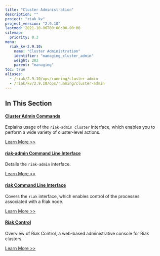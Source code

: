 ```yaml
---
title: "Cluster Administration"
description: ""
project: "riak_kv"
project_version: "2.9.10"
lastmod: 2021-10-06T00:00:00-00:00
sitemap:
  priority: 0.3
menu:
  riak_kv-2.9.10:
    name: "Cluster Administration"
    identifier: "managing_cluster_admin"
    weight: 202
    parent: "managing"
toc: true
aliases:
  - /riak/2.9.10/ops/running/cluster-admin
  - /riak/kv/2.9.10/ops/running/cluster-admin
---
```


[use admin commands]: ./commands/
[use admin riak cli]: ./riak-cli/
[use admin riak-admin]: ./riak-admin/
[use admin riak control]: ./riak-control/

## In This Section

#### [Cluster Admin Commands][use admin commands]

Explains usage of the `riak-admin cluster` interface, which enables you to perform a wide variety of cluster-level actions.

[Learn More >>][use admin commands]

#### [riak-admin Command Line Interface][use admin riak cli]

Details the `riak-admin` interface.

[Learn More >>][use admin riak-admin]

#### [riak Command Line Interface][use admin riak-admin]

Covers the `riak` interface, which enables control of the processes associated with a Riak node.

[Learn More >>][use admin riak cli]

#### [Riak Control][use admin riak control]

Overview of Riak Control, a web-based administrative console for Riak clusters.

[Learn More >>][use admin riak control]


